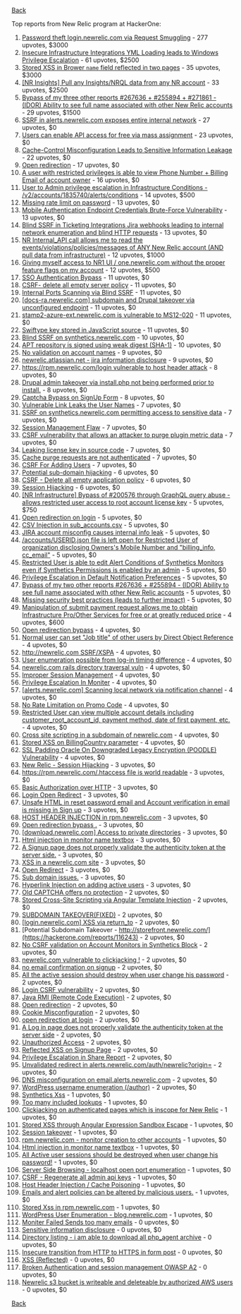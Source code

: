 [Back](../README.md)

Top reports from New Relic program at HackerOne:

1. [Password theft login.newrelic.com via Request Smuggling](https://hackerone.com/reports/498052) - 277 upvotes, $3000
2. [Insecure Infrastructure Integrations YML Loading leads to Windows Privilege Escalation](https://hackerone.com/reports/363971) - 61 upvotes, $2500
3. [Stored XSS in Brower `name` field reflected in two pages](https://hackerone.com/reports/348076) - 35 upvotes, $3000
4. [[NR Insights] Pull any Insights/NRQL data from any NR account](https://hackerone.com/reports/397137) - 33 upvotes, $2500
5. [Bypass of my three other reports #267636 + #255894 + #271861 - (IDOR) Ability to see full name associated with other New Relic accounts](https://hackerone.com/reports/320173) - 29 upvotes, $1500
6. [SSRF in alerts.newrelic.com exposes entire internal network](https://hackerone.com/reports/198690) - 27 upvotes, $0
7. [Users can enable API access for free via mass assignment](https://hackerone.com/reports/267781) - 23 upvotes, $0
8. [Cache-Control Misconfiguration Leads to Sensitive Information Leakage](https://hackerone.com/reports/132835) - 22 upvotes, $0
9. [Open redirection](https://hackerone.com/reports/207285) - 17 upvotes, $0
10. [A user with restricted privileges is able to view Phone Number + Billing Email of account owner](https://hackerone.com/reports/197059) - 16 upvotes, $0
11. [User to Admin privilege escalation in Infrastructure Conditions - /v2/accounts/1835740/alerts/conditions](https://hackerone.com/reports/300879) - 14 upvotes, $500
12. [Missing rate limit on password](https://hackerone.com/reports/138863) - 13 upvotes, $0
13. [Mobile Authentication Endpoint Credentials Brute-Force Vulnerability](https://hackerone.com/reports/127202) - 13 upvotes, $0
14. [Blind SSRF in Ticketing Integrations Jira webhooks leading to internal network enumeration and blind HTTP requests](https://hackerone.com/reports/344032) - 13 upvotes, $0
15. [NR Internal_API call allows me to read the events/violations/policies/messages of ANY New Relic account (AND pull data from infrastructure)](https://hackerone.com/reports/271393) - 12 upvotes, $1000
16. [Giving myself access to NR1 UI / one.newrelic.com without the proper feature flags on my account](https://hackerone.com/reports/520623) - 12 upvotes, $500
17. [SSO Authentication Bypass](https://hackerone.com/reports/168108) - 11 upvotes, $0
18. [CSRF- delete all empty server policy](https://hackerone.com/reports/123095) - 11 upvotes, $0
19. [Internal Ports Scanning via Blind SSRF](https://hackerone.com/reports/263169) - 11 upvotes, $0
20. [[docs-ra.newrelic.com] subdomain and Drupal takeover via unconfigured endpoint](https://hackerone.com/reports/207381) - 11 upvotes, $0
21. [stamp2-azure-ext.newrelic.com is vulnerable to MS12-020](https://hackerone.com/reports/384882) - 11 upvotes, $0
22. [Swiftype key stored in JavaScript source](https://hackerone.com/reports/427373) - 11 upvotes, $0
23. [Blind SSRF on synthetics.newrelic.com](https://hackerone.com/reports/141304) - 10 upvotes, $0
24. [APT repository is signed using weak digest (SHA-1)](https://hackerone.com/reports/129138) - 10 upvotes, $0
25. [No validation on account names](https://hackerone.com/reports/114796) - 9 upvotes, $0
26. [newrelic.atlassian.net - jira information disclosure](https://hackerone.com/reports/197726) - 9 upvotes, $0
27. [https://rpm.newrelic.com/login vulnerable to host header attack](https://hackerone.com/reports/123078) - 8 upvotes, $0
28. [Drupal admin takeover via install.php not being performed prior to install.](https://hackerone.com/reports/329407) - 8 upvotes, $0
29. [Captcha Bypass on SignUp Form](https://hackerone.com/reports/277300) - 8 upvotes, $0
30. [Vulnerable Link Leaks the User Names](https://hackerone.com/reports/123089) - 7 upvotes, $0
31. [SSRF on synthetics.newrelic.com permitting access to sensitive data](https://hackerone.com/reports/141682) - 7 upvotes, $0
32. [Session Management Flaw](https://hackerone.com/reports/152944) - 7 upvotes, $0
33. [CSRF vulnerability that allows an attacker to purge plugin metric data](https://hackerone.com/reports/157270) - 7 upvotes, $0
34. [Leaking license key in source code](https://hackerone.com/reports/154855) - 7 upvotes, $0
35. [Cache purge requests are not authenticated](https://hackerone.com/reports/154278) - 7 upvotes, $0
36. [CSRF For Adding Users](https://hackerone.com/reports/225326) - 7 upvotes, $0
37. [Potential sub-domain hijacking](https://hackerone.com/reports/178537) - 6 upvotes, $0
38. [CSRF - Delete all empty application policy](https://hackerone.com/reports/123092) - 6 upvotes, $0
39. [Session Hijacking](https://hackerone.com/reports/167460) - 6 upvotes, $0
40. [[NR Infrastructure] Bypass of #200576 through GraphQL query abuse - allows restricted user access to root account license key](https://hackerone.com/reports/276174) - 5 upvotes, $750
41. [Open redirection on login](https://hackerone.com/reports/123172) - 5 upvotes, $0
42. [CSV Injection in sub_accounts.csv](https://hackerone.com/reports/127032) - 5 upvotes, $0
43. [JIRA account misconfig causes internal info leak](https://hackerone.com/reports/139970) - 5 upvotes, $0
44. [/accounts/USERID.json file is left open for Restricted User of organization disclosing Owners's Mobile Number and "billing_info, cc_email"](https://hackerone.com/reports/221250) - 5 upvotes, $0
45. [Restricted User is able to edit Alert Conditions of Synthetics Monitors even if Synthetics Permissions is enabled by an admin](https://hackerone.com/reports/197436) - 5 upvotes, $0
46. [Privilege Escalation in Default Notification Preferences](https://hackerone.com/reports/210298) - 5 upvotes, $0
47. [Bypass of my two other reports #267636 + #255894 - (IDOR) Ability to see full name associated with other New Relic accounts](https://hackerone.com/reports/271861) - 5 upvotes, $0
48. [Missing security best practices (leads to further impact)](https://hackerone.com/reports/385420) - 5 upvotes, $0
49. [Manipulation of submit payment request allows me to obtain Infrastructure Pro/Other Services for free or at greatly reduced price](https://hackerone.com/reports/219356) - 4 upvotes, $600
50. [Open redirection bypass](https://hackerone.com/reports/127741) - 4 upvotes, $0
51. [Normal user can set "Job title" of other users by Direct Object Reference](https://hackerone.com/reports/123435) - 4 upvotes, $0
52. [http://newrelic.com SSRF/XSPA](https://hackerone.com/reports/146875) - 4 upvotes, $0
53. [User enumeration possible from log-in timing difference](https://hackerone.com/reports/127026) - 4 upvotes, $0
54. [newrelic.com rails directory traversal vuln](https://hackerone.com/reports/134032) - 4 upvotes, $0
55. [Improper Session Management](https://hackerone.com/reports/139178) - 4 upvotes, $0
56. [Privilege Escalation In Moniter](https://hackerone.com/reports/139502) - 4 upvotes, $0
57. [[alerts.newrelic.com] Scanning local network via notification channel](https://hackerone.com/reports/153634) - 4 upvotes, $0
58. [No Rate Limitation on Promo Code](https://hackerone.com/reports/123091) - 4 upvotes, $0
59. [Restricted User can view multiple account details including customer_root_account_id, payment method, date of first payment, etc.](https://hackerone.com/reports/198221) - 4 upvotes, $0
60. [Cross site scripting in a subdomain of newrelic.com](https://hackerone.com/reports/181528) - 4 upvotes, $0
61. [Stored XSS on BillingCountry parameter](https://hackerone.com/reports/182414) - 4 upvotes, $0
62. [SSL Padding Oracle On Downgraded Legacy Encryption (POODLE) Vulnerability](https://hackerone.com/reports/216271) - 4 upvotes, $0
63. [New Relic - Session Hijacking](https://hackerone.com/reports/137480) - 3 upvotes, $0
64. [https://rpm.newrelic.com/.htaccess file is world readable](https://hackerone.com/reports/123074) - 3 upvotes, $0
65. [Basic Authorization over HTTP](https://hackerone.com/reports/114870) - 3 upvotes, $0
66. [Login Open Redirect](https://hackerone.com/reports/131552) - 3 upvotes, $0
67. [Unsafe HTML in reset password email and Account verification in email is missing in Sign up](https://hackerone.com/reports/114807) - 3 upvotes, $0
68. [HOST HEADER INJECTION in rpm.newrelic.com](https://hackerone.com/reports/167809) - 3 upvotes, $0
69. [Open redirection bypass .](https://hackerone.com/reports/144525) - 3 upvotes, $0
70. [[download.newrelic.com] Access to private directories](https://hackerone.com/reports/115922) - 3 upvotes, $0
71. [Html injection in monitor name textbox](https://hackerone.com/reports/146318) - 3 upvotes, $0
72. [A Signup page does not properly validate the authenticity token at the server side.](https://hackerone.com/reports/114799) - 3 upvotes, $0
73. [XSS in a newrelic.com site](https://hackerone.com/reports/152368) - 3 upvotes, $0
74. [Open Redirect](https://hackerone.com/reports/177485) - 3 upvotes, $0
75. [Sub domain issues.](https://hackerone.com/reports/183577) - 3 upvotes, $0
76. [Hyperlink Injection on adding active users](https://hackerone.com/reports/176494) - 3 upvotes, $0
77. [Old CAPTCHA offers no protection](https://hackerone.com/reports/127028) - 2 upvotes, $0
78. [Stored Cross-Site Scripting via Angular Template Injection](https://hackerone.com/reports/132658) - 2 upvotes, $0
79. [SUBDOMAIN TAKEOVER(FIXED)](https://hackerone.com/reports/115628) - 2 upvotes, $0
80. [[login.newrelic.com] XSS via return_to](https://hackerone.com/reports/115860) - 2 upvotes, $0
81. [Potential Subdomain Takeover - http://storefront.newrelic.com/](https://hackerone.com/reports/116243) - 2 upvotes, $0
82. [No CSRF validation on Account Monitors in Synthetics Block](https://hackerone.com/reports/140275) - 2 upvotes, $0
83. [newrelic.com vulnerable to clickjacking !](https://hackerone.com/reports/123126) - 2 upvotes, $0
84. [no email confirmation on signup](https://hackerone.com/reports/123127) - 2 upvotes, $0
85. [All the active session should destroy when user change his password](https://hackerone.com/reports/123183) - 2 upvotes, $0
86. [Login CSRF vulnerability](https://hackerone.com/reports/156992) - 2 upvotes, $0
87. [Java RMI (Remote Code Execution)](https://hackerone.com/reports/163547) - 2 upvotes, $0
88. [Open redirection](https://hackerone.com/reports/132251) - 2 upvotes, $0
89. [Cookie Misconfiguration](https://hackerone.com/reports/163227) - 2 upvotes, $0
90. [open redirection at login](https://hackerone.com/reports/116315) - 2 upvotes, $0
91. [A Log in page does not properly validate the authenticity token at the server side](https://hackerone.com/reports/114797) - 2 upvotes, $0
92. [Unauthorized Access](https://hackerone.com/reports/116179) - 2 upvotes, $0
93. [Reflected XSS on Signup Page](https://hackerone.com/reports/119090) - 2 upvotes, $0
94. [Privilege Escalation in Share Report](https://hackerone.com/reports/210304) - 2 upvotes, $0
95. [Unvalidated redirect in alerts.newrelic.com/auth/newrelic?origin=](https://hackerone.com/reports/207505) - 2 upvotes, $0
96. [DNS misconfiguration on email.alerts.newrelic.com](https://hackerone.com/reports/390537) - 2 upvotes, $0
97. [WordPress username enumeration (/author)](https://hackerone.com/reports/414427) - 2 upvotes, $0
98. [Synthetics Xss](https://hackerone.com/reports/123649) - 1 upvotes, $0
99. [Too many included lookups](https://hackerone.com/reports/125400) - 1 upvotes, $0
100. [Clickjacking on authenticated pages which is inscope for New Relic](https://hackerone.com/reports/128645) - 1 upvotes, $0
101. [Stored XSS through Angular Expression Sandbox Escape](https://hackerone.com/reports/124724) - 1 upvotes, $0
102. [Session takeover](https://hackerone.com/reports/140333) - 1 upvotes, $0
103. [rpm.newrelic.com - monitor creation to other accounts](https://hackerone.com/reports/127203) - 1 upvotes, $0
104. [Html injection in monitor name textbox](https://hackerone.com/reports/114852) - 1 upvotes, $0
105. [All Active user sessions should be destroyed when user change his password!](https://hackerone.com/reports/157450) - 1 upvotes, $0
106. [Server Side Browsing - localhost open port enumeration](https://hackerone.com/reports/122697) - 1 upvotes, $0
107. [CSRF - Regenerate all admin api keys](https://hackerone.com/reports/119148) - 1 upvotes, $0
108. [Host Header Injection / Cache Poisoning](https://hackerone.com/reports/123513) - 1 upvotes, $0
109. [Emails and alert policies can be altered by malicious users.](https://hackerone.com/reports/123120) - 1 upvotes, $0
110. [Stored Xss in rpm.newrelic.com](https://hackerone.com/reports/170241) - 1 upvotes, $0
111. [WordPress User Enumeration - blog.newrelic.com](https://hackerone.com/reports/115817) - 1 upvotes, $0
112. [Moniter Failed Sends too many emails](https://hackerone.com/reports/194952) - 0 upvotes, $0
113. [Sensitive information disclosure](https://hackerone.com/reports/207388) - 0 upvotes, $0
114. [Directory listing - i am able to download all php_agent archive](https://hackerone.com/reports/207384) - 0 upvotes, $0
115. [Insecure transition from HTTP to HTTPS in form post](https://hackerone.com/reports/123915) - 0 upvotes, $0
116. [XSS (Reflected)](https://hackerone.com/reports/176477) - 0 upvotes, $0
117. [Broken Authentication and session management OWASP A2](https://hackerone.com/reports/205309) - 0 upvotes, $0
118. [Newrelic s3 bucket is writeable and deleteable by authorized AWS users](https://hackerone.com/reports/277262) - 0 upvotes, $0


[Back](../README.md)